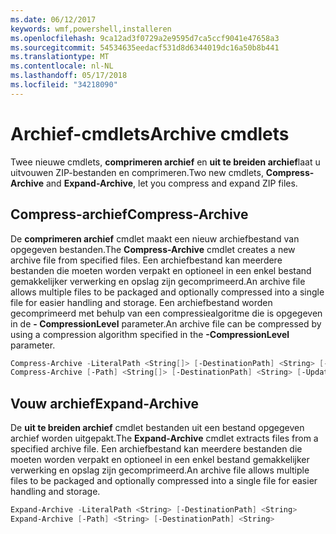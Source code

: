 ```yaml
---
ms.date: 06/12/2017
keywords: wmf,powershell,installeren
ms.openlocfilehash: 9ca12ad3f0729a2e9595d7ca5ccf9041e47658a3
ms.sourcegitcommit: 54534635eedacf531d8d6344019dc16a50b8b441
ms.translationtype: MT
ms.contentlocale: nl-NL
ms.lasthandoff: 05/17/2018
ms.locfileid: "34218090"
---
```

# <a name="archive-cmdlets"></a><span data-ttu-id="22ee7-102">Archief-cmdlets</span><span class="sxs-lookup"><span data-stu-id="22ee7-102">Archive cmdlets</span></span>

<span data-ttu-id="22ee7-103">Twee nieuwe cmdlets, **comprimeren archief** en **uit te breiden archief**laat u uitvouwen ZIP-bestanden en comprimeren.</span><span class="sxs-lookup"><span data-stu-id="22ee7-103">Two new cmdlets, **Compress-Archive** and **Expand-Archive**, let you compress and expand ZIP files.</span></span>

## <a name="compress-archive"></a><span data-ttu-id="22ee7-104">Compress-archief</span><span class="sxs-lookup"><span data-stu-id="22ee7-104">Compress-Archive</span></span>
<span data-ttu-id="22ee7-105">De **comprimeren archief** cmdlet maakt een nieuw archiefbestand van opgegeven bestanden.</span><span class="sxs-lookup"><span data-stu-id="22ee7-105">The **Compress-Archive** cmdlet creates a new archive file from specified files.</span></span> <span data-ttu-id="22ee7-106">Een archiefbestand kan meerdere bestanden die moeten worden verpakt en optioneel in een enkel bestand gemakkelijker verwerking en opslag zijn gecomprimeerd.</span><span class="sxs-lookup"><span data-stu-id="22ee7-106">An archive file allows multiple files to be packaged and optionally compressed into a single file for easier handling and storage.</span></span> <span data-ttu-id="22ee7-107">Een archiefbestand worden gecomprimeerd met behulp van een compressiealgoritme die is opgegeven in de **- CompressionLevel** parameter.</span><span class="sxs-lookup"><span data-stu-id="22ee7-107">An archive file can be compressed by using a compression algorithm specified in the **-CompressionLevel** parameter.</span></span>
```powershell
Compress-Archive -LiteralPath <String[]> [-DestinationPath] <String> [-Update] [-CompressionLevel <Microsoft.PowerShell.Commands.CompressionLevel>]
Compress-Archive [-Path] <String[]> [-DestinationPath] <String> [-Update] [-CompressionLevel <Microsoft.PowerShell.Commands.CompressionLevel>]
```

## <a name="expand-archive"></a><span data-ttu-id="22ee7-108">Vouw archief</span><span class="sxs-lookup"><span data-stu-id="22ee7-108">Expand-Archive</span></span>
<span data-ttu-id="22ee7-109">De **uit te breiden archief** cmdlet bestanden uit een bestand opgegeven archief worden uitgepakt.</span><span class="sxs-lookup"><span data-stu-id="22ee7-109">The **Expand-Archive** cmdlet extracts files from a specified archive file.</span></span> <span data-ttu-id="22ee7-110">Een archiefbestand kan meerdere bestanden die moeten worden verpakt en optioneel in een enkel bestand gemakkelijker verwerking en opslag zijn gecomprimeerd.</span><span class="sxs-lookup"><span data-stu-id="22ee7-110">An archive file allows multiple files to be packaged and optionally compressed into a single file for easier handling and storage.</span></span>
```powershell
Expand-Archive -LiteralPath <String> [-DestinationPath] <String>
Expand-Archive [-Path] <String> [-DestinationPath] <String>
```
